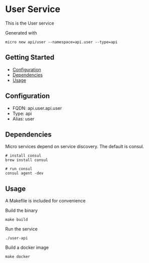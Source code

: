 # User Service

This is the User service

Generated with

```
micro new api/user --namespace=api.user --type=api
```

## Getting Started

- [Configuration](#configuration)
- [Dependencies](#dependencies)
- [Usage](#usage)

## Configuration

- FQDN: api.user.api.user
- Type: api
- Alias: user

## Dependencies

Micro services depend on service discovery. The default is consul.

```
# install consul
brew install consul

# run consul
consul agent -dev
```

## Usage

A Makefile is included for convenience

Build the binary

```
make build
```

Run the service
```
./user-api
```

Build a docker image
```
make docker
```